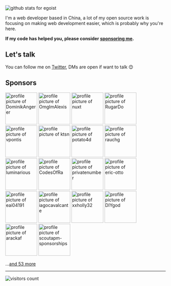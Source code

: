 <img  src="https://github-readme-stats.vercel.app/api?username=egoist&show_icons=true&icon_color=0366d6&bg_color=ffffff&hide_title=true" alt="github stats for egoist">

I'm a web developer based in China, a lot of my open source work is focusing on making web development easier, which is probably why you're here.

**If my code has helped you, please consider [sponsoring me](https://github.com/sponsors/egoist).**

## Let's talk

You can follow me on [Twitter](https://twitter.com/_egoistlily), DMs are open if want to talk 😊

## Sponsors

<!-- replace-sponsors -->
<a title="DominikAngerer" href="https://github.com/DominikAngerer"><img src="https://avatars.githubusercontent.com/u/7952803?u=0fd8a3a0721768210fdcedb7607e9ad33af9f7ad&v=4" width="100" alt="profile picture of DominikAngerer"></a> <a title="OmgImAlexis" href="https://github.com/OmgImAlexis"><img src="https://avatars.githubusercontent.com/u/6525926?u=4d8f8ec12de372e0cf2b783fdee68335d5d59dde&v=4" width="100" alt="profile picture of OmgImAlexis"></a> <a title="nuxt" href="https://github.com/nuxt"><img src="https://avatars.githubusercontent.com/u/23360933?v=4" width="100" alt="profile picture of nuxt"></a> <a title="RugarDo" href="https://github.com/RugarDo"><img src="https://avatars.githubusercontent.com/u/94450363?u=d5e42ce83988cc4be8212feab5fa069a25fe5d48&v=4" width="100" alt="profile picture of RugarDo"></a> <a title="vpontis" href="https://github.com/vpontis"><img src="https://avatars.githubusercontent.com/u/1319079?u=12c9456e52d1b939178812ab54322b8bb6e76040&v=4" width="100" alt="profile picture of vpontis"></a> <a title="ktsn" href="https://github.com/ktsn"><img src="https://avatars.githubusercontent.com/u/2194624?v=4" width="100" alt="profile picture of ktsn"></a> <a title="potato4d" href="https://github.com/potato4d"><img src="https://avatars.githubusercontent.com/u/6993514?u=c792fee61377539e732dd9085109d074945bc1ce&v=4" width="100" alt="profile picture of potato4d"></a> <a title="rauchg" href="https://github.com/rauchg"><img src="https://avatars.githubusercontent.com/u/13041?u=048e83e6757dab8a264a3adaf6db1b5130f2f9f1&v=4" width="100" alt="profile picture of rauchg"></a> <a title="luminarious" href="https://github.com/luminarious"><img src="https://avatars.githubusercontent.com/u/61330?u=3c46793fe6fe1f19b20026211db10ee1346901f6&v=4" width="100" alt="profile picture of luminarious"></a> <a title="CodesOfRa" href="https://github.com/CodesOfRa"><img src="https://avatars.githubusercontent.com/u/945186?u=914a593a9f669d3c5a0e2c304adf19e2d5f05279&v=4" width="100" alt="profile picture of CodesOfRa"></a> <a title="privatenumber" href="https://github.com/privatenumber"><img src="https://avatars.githubusercontent.com/u/1075694?u=2acbe5ececcfbda35813e1e60022c77fcf5297d2&v=4" width="100" alt="profile picture of privatenumber"></a> <a title="eric-otto" href="https://github.com/eric-otto"><img src="https://avatars.githubusercontent.com/u/2243814?u=143335df10df14dbaf38c9701d53c5306a9de83c&v=4" width="100" alt="profile picture of eric-otto"></a> <a title="eai04191" href="https://github.com/eai04191"><img src="https://avatars.githubusercontent.com/u/3516343?u=73cd51b2e17ffd53d2ccbc00fb9bd3d580df4660&v=4" width="100" alt="profile picture of eai04191"></a> <a title="iagocavalcante" href="https://github.com/iagocavalcante"><img src="https://avatars.githubusercontent.com/u/5131187?u=d7c1c4be269a40284dff55611b2341efb427ab06&v=4" width="100" alt="profile picture of iagocavalcante"></a> <a title="xxholly32" href="https://github.com/xxholly32"><img src="https://avatars.githubusercontent.com/u/6063358?u=178e0d048cd9f7441a3c601f7dc18f8b4e610f1e&v=4" width="100" alt="profile picture of xxholly32"></a> <a title="DIYgod" href="https://github.com/DIYgod"><img src="https://avatars.githubusercontent.com/u/8266075?u=9de49c9b3eaf4db02e685458cb64b64c172034bf&v=4" width="100" alt="profile picture of DIYgod"></a> <a title="arackaf" href="https://github.com/arackaf"><img src="https://avatars.githubusercontent.com/u/11261266?u=3d98d281c9562b8cae70452745334eeb9cbf0bc6&v=4" width="100" alt="profile picture of arackaf"></a> <a title="scoutapm-sponsorships" href="https://github.com/scoutapm-sponsorships"><img src="https://avatars.githubusercontent.com/u/71095532?u=9f5a794ddc3b67ba057ee65e7ce166ad205a76c2&v=4" width="100" alt="profile picture of scoutapm-sponsorships"></a>

...[and 53 more](https://egoist.sh/thanks)
      <!-- replace-sponsors -->

---

<!-- https://github.com/Gerhut/Gerhut -->
<!-- pls deploy your own service using the repo above -->

![visitors count](https://visitors-by-url-pls-dont-use-this-in-your-repo.vercel.app/egoist-github-readme)
